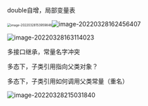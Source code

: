 double自增，局部变量表

<img src="C:\Users\shenj\AppData\Roaming\Typora\typora-user-images\image-20220328153959846.png" alt="image-20220328153959846" style="zoom:50%;" />![image-20220328162456407](C:\Users\shenj\AppData\Roaming\Typora\typora-user-images\image-20220328162456407.png)

![image-20220328163114023](C:\Users\shenj\AppData\Roaming\Typora\typora-user-images\image-20220328163114023.png)

多接口继承，常量名字冲突

多态下，子类引用指向父类对象？

多态下，子类引用如何调用父类常量（重名）

![image-20220328215031840](C:\Users\shenj\AppData\Roaming\Typora\typora-user-images\image-20220328215031840.png)